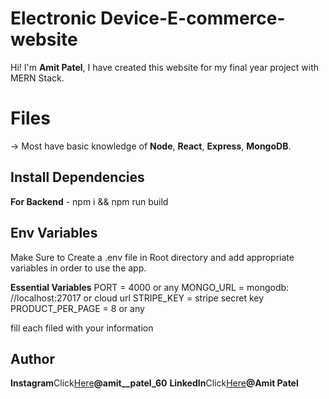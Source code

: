 ﻿# Electronic Device-E-commerce-website

Hi! I'm **Amit Patel**, I have created this website for my final year project with MERN Stack.


# Files

-> Most have basic knowledge of **Node**, **React**, **Express**, **MongoDB**.

## Install Dependencies

 **For Backend** - npm i && npm run build

## Env Variables

Make Sure to Create a .env file in Root directory and add appropriate variables in order to use the app.

**Essential Variables**
PORT = 4000 or any
MONGO_URL = mongodb: //localhost:27017 or cloud url
STRIPE_KEY  = stripe secret key
PRODUCT_PER_PAGE = 8 or any 

fill each filed with your information 

## Author

**Instagram**Click[Here](https://www.instagram.com/amit__patel_60/)**@amit__patel_60**
**LinkedIn**Click[Here](https://www.linkedin.com/in/amit-patel-362b65225/)**@Amit Patel**


```
